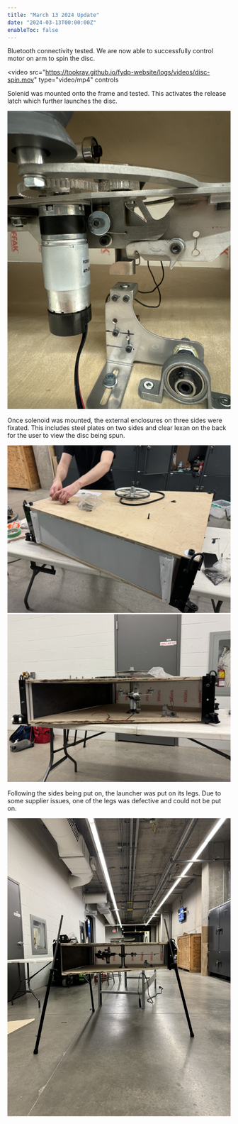 ```yaml
---
title: "March 13 2024 Update"
date: "2024-03-13T00:00:00Z"
enableToc: false
---
```


Bluetooth connectivity tested. We are now able to successfully control motor on
arm to spin the disc.

<video
    src="https://tookray.github.io/fydp-website/logs/videos/disc-spin.mov"
    type="video/mp4"
    controls
>
</video>

Solenid was mounted onto the frame and tested. This activates the release latch
which further launches the disc.

![Solenoid integration](logs/images/solenoid.jpg)

Once solenoid was mounted, the external enclosures on three sides were fixated.
This includes steel plates on two sides and clear lexan on the back for the
user to view the disc being spun.

![Top view of panel assembly](logs/images/overall-panel-assembly-1.jpg)
![Side view of panel assembly](logs/images/overall-panel-assembly-2.jpg)

Following the sides being put on, the launcher was put on its legs. Due to some
supplier issues, one of the legs was defective and could not be put on.

![Launcher on legs](logs/images/leg-assembly.jpg)
